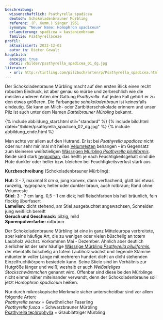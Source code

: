 ```yaml
---
beschreibung:
  wissenschaftlich: Psathyrella spadicea
  deutsch: Schokoladenbrauner Mürbling
  referenz: (P. Kumm.) Singer 1951
  synonym: "Neuer Name: Homophron spadiceum"
  erlaeuterung: spadicea = kastanienbraun
  familie: Psathyrellaceae
profil:
  aktualisiert: 2022-12-02
  autor_in: Dieter Gewalt
hauptbild:
  anzeige: true
  datei: /bilder/psathyrella_spadicea_01_dg.jpg
literatur:
  - url: http://tintling.com/pilzbuch/arten/p/Psathyrella_spadicea.html
---
```

Der Schokoladenbraune Mürbling macht auf den ersten Blick einen recht robusten Eindruck, ist aber genau so mürbe und zerbrechlich wie die meisten anderen Arten der Gattung *Psathyrella*. Auf jeden Fall gehört er zu den etwas größeren. Die Farbangabe *schokoladenbraun* ist keinesfalls eindeutig. Sie kann an Milch- oder Zartbitterschokolade erinnern und unser Pilz ist auch unter dem Namen *Dattelbrauner Mürbling* bekannt.

{% include abbildung_start.html stil="standard" %}
{% include bild.html datei="/bilder/psathyrella_spadicea_02_dg.jpg" %}
{% include abbildung_ende.html %}

Man achte vor allem auf den Hutrand. Er ist bei *Psathyrella spadicea* nicht oder nur sehr minimal mit hellen [Velumresten](Velum "Glossar") behangen - im Gegensatz zum kleineren weißstieligen [Wässrigen Mürbling *Psathyrella piluliformis*](/pilze/psathyrella-piluliformis-wässriger-mürbling). Beide sind stark [hygrophan](hygrophan "Glossar"), das heißt: je nach Feuchtigkeitsgehalt sind die Hüte dunkler oder heller bzw. bleichen bei Feuchtigkeitsverlust stark aus.

**Kurzbeschreibung** (Schokoladenbrauner Mürbling):

**Hut:** 3 - 7, maximal 8 cm ∅, jung konvex, dann verflachend, glatt bis etwas runzelig, hygrophan; heller oder dunkler braun, auch rotbraun; Rand ohne Velumreste\
**Stiel:** 3 - 7 cm lang, 0,5 - 1 cm dick; hell fleischfarben bis hell bräunlich, fein flockig überfasert\
**Lamellen:** dicht stehend, am Stiel ausgebuchtet angewachsen, Schneiden jung weißlich bereift\
**Geruch und Geschmack:** pilzig, mild\
**Sporenpulverfarbe:** rotbraun

Der Schokoladenbraune Mürbling ist eine in ganz Mitteleuropa verbreitete, aber keine häufige Art, die zu wenigen oder vielen büschelig an totem Laubholz wächst. Vorkommen Mai - Dezember. Ähnlich aber deutlich zierlicher ist der sehr häufige [Wässrige Mürbling *Psathyrella piluliformis*](/pilze/psathyrella-piluliformis-wässriger-mürbling), der ebenfalls büschelig an totem Laubholz wächst und liegende Stämme mitunter in voller Länge mit mehreren hundert dicht an dicht stehenden Einzelfruchtkörpern besiedeln kann. Seine Stiele sind im Verhältnis zur Hutgröße länger und weiß, weshalb er auch *Weißstieliges Stockschwämmchen* genannt wird. Offenbar sind diese beiden Mürblinge nicht einmal näher miteinander verwandt, denn der Schokoladenbraune soll jetzt *Homophron spadiceum* heißen.

Nur durch mikroskopische Merkmale sicher unterscheidbar sind vor allem folgende Arten:\
*Psathyrella senex* = Gewöhnlicher Faserling\
*Psathyrella fusca* = Schwarzbrauner Mürbling\
[Psathyrella tephrophylla](/pilze/psathyrella-tephrophylla-graublättriger-mürbling) = Graublättriger Mürbling